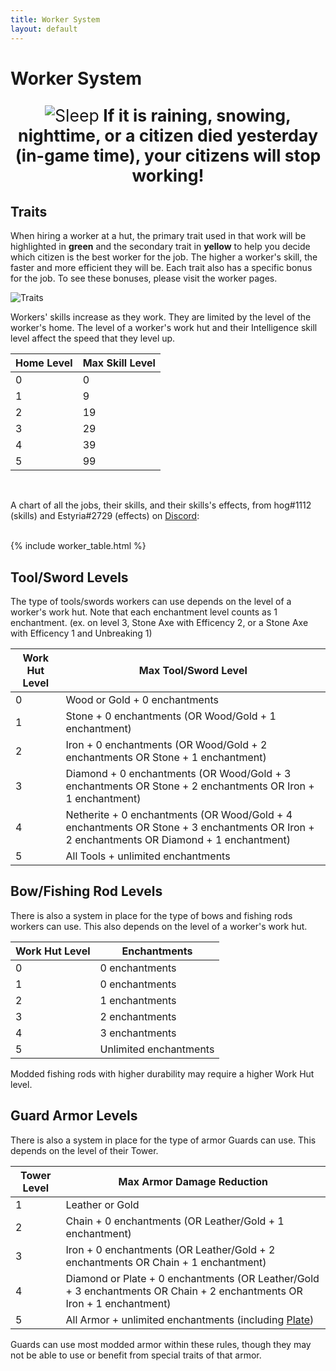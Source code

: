 ```yaml
---
title: Worker System
layout: default
---
```

# Worker System

<p style="text-align:center; font-size:20pt;"><img src="../../assets/images/misc/Sleep.png" alt="Sleep"><b> If it is raining, snowing, nighttime, or a citizen died yesterday (in-game time), your citizens will stop working!</b></p>

## Traits
When hiring a worker at a hut, the primary trait used in that work will be highlighted in **green** and the secondary trait in **yellow** to help you decide which citizen is the best worker for the job. The higher a worker's skill, the faster and more efficient they will be. Each trait also has a specific bonus for the job. To see these bonuses, please visit the worker pages.

![Traits](../../assets/images/misc/traits.png)

Workers' skills increase as they work. They are limited by the level of the worker's home. The level of a worker's work hut and their Intelligence skill level affect the speed that they level up.

| Home Level | Max Skill Level |
| ---------- | --------------- |
| 0          | 0               |
| 1          | 9               |
| 2          | 19              |
| 3          | 29              |
| 4          | 39              |
| 5          | 99              |

<br>

A chart of all the jobs, their skills, and their skills's effects, from hog#1112 (skills) and Estyria#2729 (effects) on [Discord](https://discord.minecolonies.com):
<br>
<br>

{% include worker_table.html %}

## Tool/Sword Levels

The type of tools/swords workers can use depends on the level of a worker's work hut.
Note that each enchantment level counts as 1 enchantment.
(ex. on level 3, Stone Axe with Efficency 2, or a Stone Axe with Efficency 1 and Unbreaking 1) 

| Work Hut Level | Max Tool/Sword Level                                                                                                                     |
| -------------- | ---------------------------------------------------------------------------------------------------------------------------------------- |
| 0              | Wood or Gold + 0 enchantments                                                                                                            |
| 1              | Stone + 0 enchantments (OR Wood/Gold + 1 enchantment)                                                                                    |
| 2              | Iron + 0 enchantments (OR Wood/Gold + 2 enchantments OR Stone + 1 enchantment)                                                            |
| 3              | Diamond + 0 enchantments (OR Wood/Gold + 3 enchantments OR Stone + 2 enchantments OR Iron + 1 enchantment)                               |
| 4              | Netherite + 0 enchantments (OR Wood/Gold + 4 enchantments OR Stone + 3 enchantments OR Iron + 2 enchantments OR Diamond + 1 enchantment) |
| 5              | All Tools + unlimited enchantments                                                                                                       |

## Bow/Fishing Rod Levels

There is also a system in place for the type of bows and fishing rods workers can use. This also depends on the level of a worker's work hut.

| Work Hut Level | Enchantments           |
| -------------- | ---------------------- |
| 0              | 0 enchantments         |
| 1              | 0 enchantments         |
| 2              | 1 enchantments         |
| 3              | 2 enchantments         |
| 4              | 3 enchantments         |
| 5              | Unlimited enchantments |

Modded fishing rods with higher durability may require a higher Work Hut level.

## Guard Armor Levels

There is also a system in place for the type of armor Guards can use. This depends on the level of their Tower.

| Tower Level | Max Armor Damage Reduction                                                                                             |
| ----------- | ---------------------------------------------------------------------------------------------------------------------- |
| 1           | Leather or Gold                                                                                                        |
| 2           | Chain + 0 enchantments (OR Leather/Gold + 1 enchantment)                                                               |
| 3           | Iron + 0 enchantments (OR Leather/Gold + 2 enchantments OR Chain + 1 enchantment)                                      |
| 4           | Diamond or Plate + 0 enchantments (OR Leather/Gold + 3 enchantments OR Chain + 2 enchantments OR Iron + 1 enchantment) |
| 5           | All Armor + unlimited enchantments (including [Plate](../../source/items/platearmor))                                  |

Guards can use most modded armor within these rules, though they may not be able to use or benefit from special traits of that armor.
